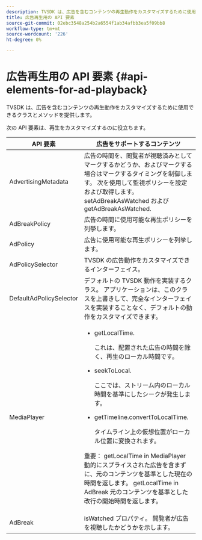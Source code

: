 ```yaml
---
description: TVSDK は、広告を含むコンテンツの再生動作をカスタマイズするために使用できるクラスとメソッドを提供します。
title: 広告再生用の API 要素
source-git-commit: 02ebc3548a254b2a6554f1ab34afbb3ea5f09bb8
workflow-type: tm+mt
source-wordcount: '226'
ht-degree: 0%

---
```


# 広告再生用の API 要素 {#api-elements-for-ad-playback}

TVSDK は、広告を含むコンテンツの再生動作をカスタマイズするために使用できるクラスとメソッドを提供します。

次の API 要素は、再生をカスタマイズするのに役立ちます。

<table id="table_B07E373B9D2B425AB36466B1D42411AD"> 
 <thead> 
  <tr> 
   <th colname="col1" class="entry"> API 要素 </th> 
   <th colname="col2" class="entry"> 広告をサポートするコンテンツ </th> 
  </tr> 
 </thead>
 <tbody> 
  <tr> 
   <td colname="col1"><span class="codeph"> AdvertisingMetadata</span> </td> 
   <td colname="col2">広告の時間を、閲覧者が視聴済みとしてマークするかどうか、およびマークする場合はマークするタイミングを制御します。 次を使用して監視ポリシーを設定および取得します。 <span class="codeph"> setAdBreakAsWatched</span> および <span class="codeph"> getAdBreakAsWatched</span>. </td> 
  </tr> 
  <tr> 
   <td colname="col1"><span class="codeph"> AdBreakPolicy</span> </td> 
   <td colname="col2"> 広告の時間に使用可能な再生ポリシーを列挙します。 </td> 
  </tr> 
  <tr> 
   <td colname="col1"><span class="codeph"> AdPolicy</span> </td> 
   <td colname="col2"> 広告に使用可能な再生ポリシーを列挙します。 </td> 
  </tr> 
  <tr> 
   <td colname="col1"><span class="codeph"> AdPolicySelector</span> </td> 
   <td colname="col2"> TVSDK の広告動作をカスタマイズできるインターフェイス。 </td> 
  </tr> 
  <tr> 
   <td colname="col1"><span class="codeph"> DefaultAdPolicySelector</span> </td> 
   <td colname="col2"> デフォルトの TVSDK 動作を実装するクラス。 アプリケーションは、このクラスを上書きして、完全なインターフェイスを実装することなく、デフォルトの動作をカスタマイズできます。 </td> 
  </tr> 
  <tr> 
   <td colname="col1"><span class="codeph"> MediaPlayer</span> </td> 
   <td colname="col2"> 
    <ul id="ul_37700A741403448A8760FDDA68B099AA"> 
     <li id="li_B465170D449E49489C5924572BEEB4A5"><span class="codeph"> getLocalTime</span>. <p>これは、配置された広告の時間を除く、再生のローカル時間です。 </p> </li> 
     <li id="li_D9D68CF428904BB2B84E1BCE828A90DC"><span class="codeph"> seekToLocal</span>. <p>ここでは、ストリーム内のローカル時間を基準にしたシークが発生します。 </p> </li> 
     <li id="li_9DBCA75537DC4824AA66B53A3FA28812"><span class="codeph"> getTimeline.convertToLocalTime</span>. <p>タイムライン上の仮想位置がローカル位置に変換されます。 </p> </li> 
    </ul> <p>重要：  <span class="codeph"> getLocalTime</span> in <span class="codeph"> MediaPlayer</span> 動的にスプライスされた広告を含まずに、元のコンテンツを基準とした現在の時間を返します。 <span class="codeph"> getLocalTime</span> in <span class="codeph"> AdBreak</span> 元のコンテンツを基準とした改行の開始時間を返します。 </p> </td> 
  </tr> 
  <tr> 
   <td colname="col1"><span class="codeph"> AdBreak</span> </td> 
   <td colname="col2"><span class="codeph"> isWatched</span> プロパティ。 閲覧者が広告を視聴したかどうかを示します。 </td> 
  </tr> 
 </tbody> 
</table>
